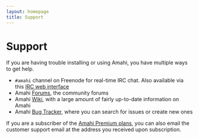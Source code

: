```yaml
---
layout: homepage
title: Support
---
```

# Support

If you are having trouble installing or using Amahi, you have multiple ways to get help.

* `#amahi` channel on Freenode for real-time IRC chat. Also available via this [IRC web interface](http://talk.amahi.org)
* Amahi [Forums](http://forums.amahi.org), the community forums
* Amahi [Wiki](http://wiki.amahi.org), with a large amount of fairly up-to-date information on Amahi
* Amahi [Bug Tracker](http://bugs.amahi.org), where you can search for issues or create new ones

If you are a subscriber of the [Amahi Premium plans](http://www.amahi.org/plans), you can also email the customer support email at the address you received upon subscription.

